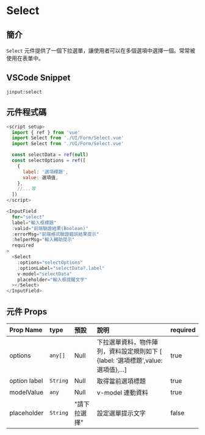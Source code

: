 # Select <Badge type="info" text="複合元件" />

## 簡介

`Select` 元件提供了一個下拉選單，讓使用者可以在多個選項中選擇一個。常常被使用在表單中。

## VSCode Snippet

```
jinput:select
```

## 元件程式碼

```javascript
<script setup>
  import { ref } from 'vue'
  import Select from './UI/Form/Select.vue'
  import Select from './UI/Form/Select.vue'

  const selectData = ref(null)
  const selectOptions = ref([
    {
      label: '選項標題',
      value: 選項值,
    },
    //...等
  ])
</script>

<InputField
  for="select"
  label="輸入框標題"
  :valid="前端驗證結果(Boolean)"
  :errorMsg="前端格式驗證錯誤結果提示"
  :helperMsg="輸入輔助提示"
  required
>
  <Select
    :options="selectOptions"
    :optionLabel="selectData?.label"
    v-model="selectData"
    placeholder="輸入框提醒文字"
  ></Select>
</InputField>
```

## 元件 Props

| Prop Name    | type     | 預設         | 說明                                                                            | required |
| :----------- | :------- | :----------- | :------------------------------------------------------------------------------ | :------- |
| options      | `any[]`  | Null         | 下拉選單資料，物件陣列，資料設定規則如下 [ {label: ‘選項標題’,value: 選項值},…] | true     |
| option label | `String` | Null         | 取得當前選項標題                                                                | true     |
| modelValue   | `any`    | Null         | v-model 連動資料                                                                | true     |
| placeholder  | `String` | "請下拉選擇" | 設定選單提示文字                                                                | false    |
